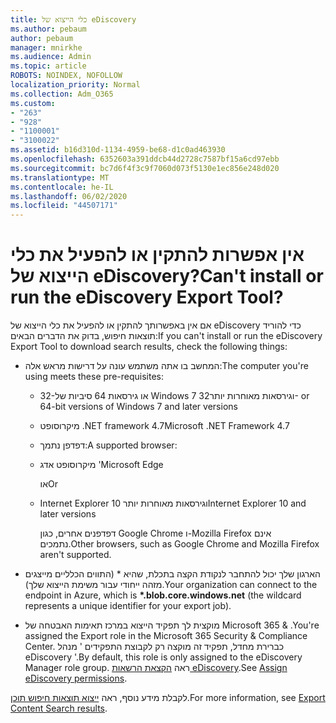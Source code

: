 ```yaml
---
title: כלי הייצוא של eDiscovery
ms.author: pebaum
author: pebaum
manager: mnirkhe
ms.audience: Admin
ms.topic: article
ROBOTS: NOINDEX, NOFOLLOW
localization_priority: Normal
ms.collection: Adm_O365
ms.custom:
- "263"
- "928"
- "1100001"
- "3100022"
ms.assetid: b16d310d-1134-4959-be68-d1c0ad463930
ms.openlocfilehash: 6352603a391ddcb44d2728c7587bf15a6cd97ebb
ms.sourcegitcommit: bc7d6f4f3c9f7060d073f5130e1ec856e248d020
ms.translationtype: MT
ms.contentlocale: he-IL
ms.lasthandoff: 06/02/2020
ms.locfileid: "44507171"
---
```

# <a name="cant-install-or-run-the-ediscovery-export-tool"></a><span data-ttu-id="14137-102">אין אפשרות להתקין או להפעיל את כלי הייצוא של eDiscovery?</span><span class="sxs-lookup"><span data-stu-id="14137-102">Can't install or run the eDiscovery Export Tool?</span></span>

<span data-ttu-id="14137-103">אם אין באפשרותך להתקין או להפעיל את כלי הייצוא של eDiscovery כדי להוריד תוצאות חיפוש, בדוק את הדברים הבאים:</span><span class="sxs-lookup"><span data-stu-id="14137-103">If you can't install or run the eDiscovery Export Tool to download search results, check the following things:</span></span>
  
- <span data-ttu-id="14137-104">המחשב בו אתה משתמש עונה על דרישות מראש אלה:</span><span class="sxs-lookup"><span data-stu-id="14137-104">The computer you're using meets these pre-requisites:</span></span>

  - <span data-ttu-id="14137-105">32-או גירסאות 64 סיביות של Windows 7 וגירסאות מאוחרות יותר</span><span class="sxs-lookup"><span data-stu-id="14137-105">32- or 64-bit versions of Windows 7 and later versions</span></span>

  - <span data-ttu-id="14137-106">מיקרוסופט .NET framework 4.7</span><span class="sxs-lookup"><span data-stu-id="14137-106">Microsoft .NET Framework 4.7</span></span>

  - <span data-ttu-id="14137-107">דפדפן נתמך:</span><span class="sxs-lookup"><span data-stu-id="14137-107">A supported browser:</span></span>

  - <span data-ttu-id="14137-108">מיקרוסופט אדג '</span><span class="sxs-lookup"><span data-stu-id="14137-108">Microsoft Edge</span></span>

    <span data-ttu-id="14137-109">או</span><span class="sxs-lookup"><span data-stu-id="14137-109">Or</span></span>

  - <span data-ttu-id="14137-110">Internet Explorer 10 וגירסאות מאוחרות יותר</span><span class="sxs-lookup"><span data-stu-id="14137-110">Internet Explorer 10 and later versions</span></span>

    <span data-ttu-id="14137-111">דפדפנים אחרים, כגון Google Chrome ו-Mozilla Firefox אינם נתמכים.</span><span class="sxs-lookup"><span data-stu-id="14137-111">Other browsers, such as Google Chrome and Mozilla Firefox aren't supported.</span></span>

- <span data-ttu-id="14137-112">הארגון שלך יכול להתחבר לנקודת הקצה בתכלת, שהיא \* (התווים הכלליים מייצגים מזהה ייחודי עבור משימת הייצוא שלך).</span><span class="sxs-lookup"><span data-stu-id="14137-112">Your organization can connect to the endpoint in Azure, which is **\*.blob.core.windows.net** (the wildcard represents a unique identifier for your export job).</span></span>

- <span data-ttu-id="14137-113">מוקצית לך תפקיד הייצוא במרכז תאימות האבטחה של Microsoft 365 &amp; .</span><span class="sxs-lookup"><span data-stu-id="14137-113">You're assigned the Export role in the Microsoft 365 Security &amp; Compliance Center.</span></span> <span data-ttu-id="14137-114">כברירת מחדל, תפקיד זה מוקצה רק לקבוצת התפקידים ' מנהל eDiscovery '.</span><span class="sxs-lookup"><span data-stu-id="14137-114">By default, this role is only assigned to the eDiscovery Manager role group.</span></span> <span data-ttu-id="14137-115">ראה [הקצאת הרשאות eDiscovery](https://docs.microsoft.com/microsoft-365/compliance/assign-ediscovery-permissions).</span><span class="sxs-lookup"><span data-stu-id="14137-115">See [Assign eDiscovery permissions](https://docs.microsoft.com/microsoft-365/compliance/assign-ediscovery-permissions).</span></span>

<span data-ttu-id="14137-116">לקבלת מידע נוסף, ראה [ייצוא תוצאות חיפוש תוכן](https://docs.microsoft.com/microsoft-365/compliance/export-search-results).</span><span class="sxs-lookup"><span data-stu-id="14137-116">For more information, see [Export Content Search results](https://docs.microsoft.com/microsoft-365/compliance/export-search-results).</span></span>
  